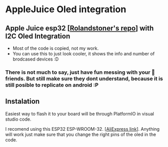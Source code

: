 # AppleJuice Oled integration
## Apple Juice esp32 [[Rolandstoner's repo](https://github.com/ronaldstoner/AppleJuice-ESP32)] with I2C Oled Integration
* Most of the code is copied, not my work.
* You can use this to just look cooler, it shows the info and number of brodcased devices :D
### There is not much to say, just have fun messing with your 🍎 friends. But still make sure they dont understand, because it is still posible to replicate on android :P

## Instalation
Easiest way to flash it to your board will be through PlatformIO in visual studio code.

I recomend using this ESP32 ESP-WROOM-32. [[AliExpress link](https://www.aliexpress.com/item/1005005178736422.html?gatewayAdapt=glo2isr)]. Anything will work just make sure that you change the right pins of the oled in the code.
